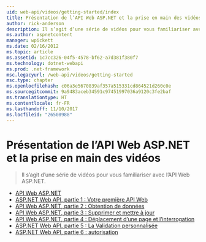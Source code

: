```yaml
---
uid: web-api/videos/getting-started/index
title: Présentation de l’API Web ASP.NET et la prise en main des vidéos | Documents Microsoft
author: rick-anderson
description: Il s’agit d’une série de vidéos pour vous familiariser avec l’API Web ASP.NET.
ms.author: aspnetcontent
manager: wpickett
ms.date: 02/16/2012
ms.topic: article
ms.assetid: 1c7cc326-04f5-4578-bf62-a7d381f380f7
ms.technology: dotnet-webapi
ms.prod: .net-framework
msc.legacyurl: /web-api/videos/getting-started
msc.type: chapter
ms.openlocfilehash: c06a3e5670839af357a515331cd864521d260c0e
ms.sourcegitcommit: 9a9483aceb34591c97451997036a9120c3fe2baf
ms.translationtype: HT
ms.contentlocale: fr-FR
ms.lasthandoff: 11/10/2017
ms.locfileid: "26508988"
---
```

<a name="aspnet-web-api-overview-and-getting-started-videos"></a>Présentation de l’API Web ASP.NET et la prise en main des vidéos
====================
> Il s’agit d’une série de vidéos pour vous familiariser avec l’API Web ASP.NET.


- [API Web ASP.NET](aspnet-web-api.md)
- [ASP.NET Web API, partie 1 : Votre première API Web](your-first-web-api.md)
- [API Web ASP.NET, partie 2 : Obtention de données](getting-data.md)
- [API Web ASP.NET, partie 3 : Supprimer et mettre à jour](delete-and-update.md)
- [API Web ASP.NET, partie 4 : Déplacement d’une page et l’interrogation](paging-and-querying.md)
- [ASP.NET Web API, partie 5 : La Validation personnalisée](custom-validation.md)
- [ASP.NET Web API, partie 6 : autorisation](authorization.md)
